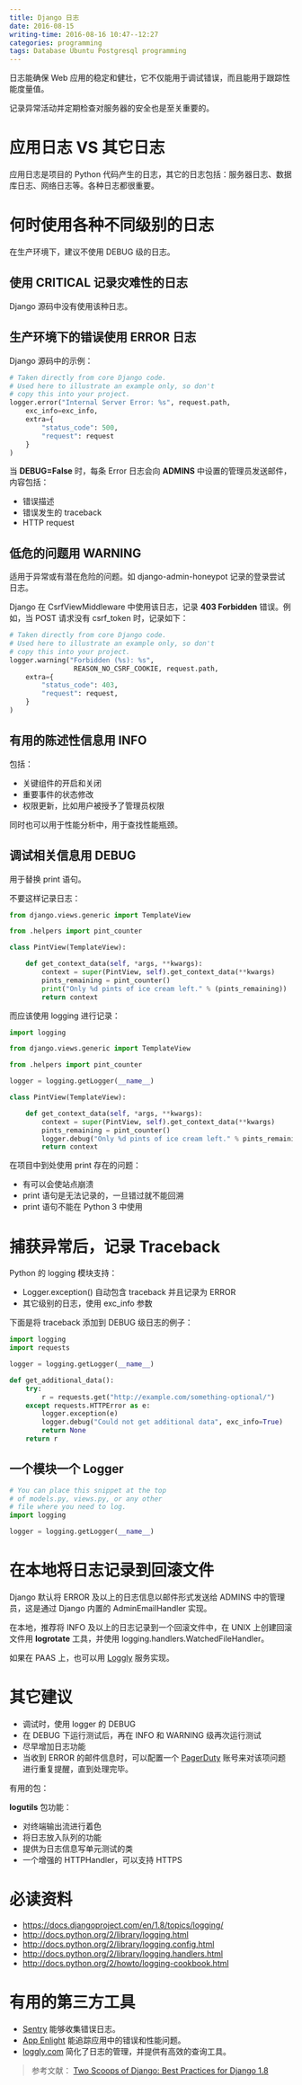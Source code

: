 ```yaml
---
title: Django 日志
date: 2016-08-15
writing-time: 2016-08-16 10:47--12:27
categories: programming
tags: Database Ubuntu Postgresql programming
---
```


日志能确保 Web 应用的稳定和健壮，它不仅能用于调试错误，而且能用于跟踪性能度量值。

记录异常活动并定期检查对服务器的安全也是至关重要的。

# 应用日志 VS 其它日志

应用日志是项目的 Python 代码产生的日志，其它的日志包括：服务器日志、数据库日志、网络日志等。各种日志都很重要。

# 何时使用各种不同级别的日志

在生产环境下，建议不使用 DEBUG 级的日志。

## 使用 CRITICAL 记录灾难性的日志

Django 源码中没有使用该种日志。

## 生产环境下的错误使用 ERROR 日志

Django 源码中的示例：

```python
# Taken directly from core Django code.
# Used here to illustrate an example only, so don't
# copy this into your project.
logger.error("Internal Server Error: %s", request.path,
    exc_info=exc_info,
    extra={
        "status_code": 500,
        "request": request
    }
)
```

当 **DEBUG=False** 时，每条 Error 日志会向 **ADMINS** 中设置的管理员发送邮件，内容包括：

+ 错误描述
+ 错误发生的 traceback
+ HTTP request

## 低危的问题用 WARNING

适用于异常或有潜在危险的问题。如 django-admin-honeypot 记录的登录尝试日志。

Django 在 CsrfViewMiddleware 中使用该日志，记录 **403 Forbidden** 错误。例如，当 POST 请求没有 csrf_token 时，记录如下：

```python
# Taken directly from core Django code.
# Used here to illustrate an example only, so don't
# copy this into your project.
logger.warning("Forbidden (%s): %s",
                REASON_NO_CSRF_COOKIE, request.path,
    extra={
        "status_code": 403,
        "request": request,
    }
)
```

## 有用的陈述性信息用 INFO

包括：

+ 关键组件的开启和关闭
+ 重要事件的状态修改
+ 权限更新，比如用户被授予了管理员权限

同时也可以用于性能分析中，用于查找性能瓶颈。

## 调试相关信息用 DEBUG

用于替换 print 语句。

不要这样记录日志：

```python
from django.views.generic import TemplateView

from .helpers import pint_counter

class PintView(TemplateView):

    def get_context_data(self, *args, **kwargs):
        context = super(PintView, self).get_context_data(**kwargs)
        pints_remaining = pint_counter()
        print("Only %d pints of ice cream left." % (pints_remaining))
        return context
```

而应该使用 logging 进行记录：

```python
import logging

from django.views.generic import TemplateView

from .helpers import pint_counter

logger = logging.getLogger(__name__)

class PintView(TemplateView):

    def get_context_data(self, *args, **kwargs):
        context = super(PintView, self).get_context_data(**kwargs)
        pints_remaining = pint_counter()
        logger.debug("Only %d pints of ice cream left." % pints_remaining)
        return context
```

在项目中到处使用 print 存在的问题：

+ 有可以会使站点崩溃
+ print 语句是无法记录的，一旦错过就不能回溯
+ print 语句不能在 Python 3 中使用

# 捕获异常后，记录 Traceback

Python 的 logging 模块支持：

+ Logger.exception() 自动包含 traceback 并且记录为 ERROR
+ 其它级别的日志，使用 exc_info 参数

下面是将 traceback 添加到 DEBUG 级日志的例子：

```python
import logging
import requests

logger = logging.getLogger(__name__)

def get_additional_data():
    try:
        r = requests.get("http://example.com/something-optional/")
    except requests.HTTPError as e:
        logger.exception(e)
        logger.debug("Could not get additional data", exc_info=True)
        return None
    return r
```

## 一个模块一个 Logger

```python
# You can place this snippet at the top
# of models.py, views.py, or any other
# file where you need to log.
import logging

logger = logging.getLogger(__name__)
```

# 在本地将日志记录到回滚文件

Django 默认将 ERROR 及以上的日志信息以邮件形式发送给 ADMINS 中的管理员，这是通过 Django 内置的 AdminEmailHandler 实现。

在本地，推荐将 INFO 及以上的日志记录到一个回滚文件中，在 UNIX 上创建回滚文件用 **logrotate** 工具，并使用 logging.handlers.WatchedFileHandler。

如果在 PAAS 上，也可以用 [Loggly](http://loggly.com) 服务实现。


# 其它建议

+ 调试时，使用 logger 的 DEBUG
+ 在 DEBUG 下运行测试后，再在 INFO 和 WARNING 级再次运行测试
+ 尽早增加日志功能
+ 当收到 ERROR 的邮件信息时，可以配置一个 [PagerDuty](http://www.pagerduty.com) 账号来对该项问题进行重复提醒，直到处理完毕。

有用的包：

**logutils** 包功能：

+ 对终端输出流进行着色
+ 将日志放入队列的功能
+ 提供为日志信息写单元测试的类
+ 一个增强的 HTTPHandler，可以支持 HTTPS

# 必读资料

+ https://docs.djangoproject.com/en/1.8/topics/logging/
+ http://docs.python.org/2/library/logging.html
+ http://docs.python.org/2/library/logging.config.html
+ http://docs.python.org/2/library/logging.handlers.html
+  http://docs.python.org/2/howto/logging-cookbook.html

# 有用的第三方工具

+ [Sentry](https://www.getsentry.com/) 能够收集错误日志。
+ [App Enlight](https://appenlight.com/) 能追踪应用中的错误和性能问题。
+ [loggly.com](http://loggly.com/) 简化了日志的管理，并提供有高效的查询工具。


> 参考文献： [Two Scoops of Django: Best Practices for Django 1.8](https://www.amazon.com/Two-Scoops-Django-Best-Practices/dp/0981467342/)
